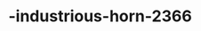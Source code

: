 # -industrious-horn-2366
<img src="https://miro.medium.com/v2/resize:fit:1080/0*1aXAl4hvJL7srg2I" alt="">
